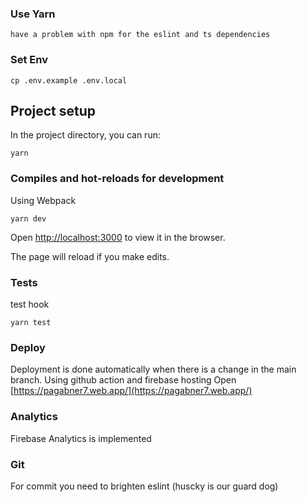### Use Yarn

```
have a problem with npm for the eslint and ts dependencies
```
### Set Env

```
cp .env.example .env.local
```

## Project setup

In the project directory, you can run:

```
yarn
```

### Compiles and hot-reloads for development
Using Webpack
```
yarn dev
```

Open [http://localhost:3000](http://localhost:3000) to view it in the browser.

The page will reload if you make edits.

### Tests
test hook
```
yarn test
```


### Deploy

Deployment is done automatically when there is a change in the main branch.
Using github action and firebase hosting
Open [https://pagabner7.web.app/](https://pagabner7.web.app/)
### Analytics

Firebase Analytics is implemented

### Git
For commit you need to brighten eslint (huscky is our guard dog)
